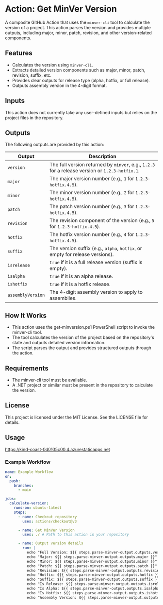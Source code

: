 # Action: Get MinVer Version

A composite GitHub Action that uses the `minver-cli` tool to calculate the version of a project. This action parses the version and provides multiple outputs, including major, minor, patch, revision, and other version-related components.

## Features

- Calculates the version using `minver-cli`.
- Extracts detailed version components such as major, minor, patch, revision, suffix, etc.
- Provides clear outputs for release type (alpha, hotfix, or full release).
- Outputs assembly version in the 4-digit format.

## Inputs

This action does not currently take any user-defined inputs but relies on the project files in the repository.

## Outputs

The following outputs are provided by this action:

| Output            | Description                                                                                     |
| ----------------- | ----------------------------------------------------------------------------------------------- |
| `version`         | The full version returned by `minver`, e.g., `1.2.3` for a release version or `1.2.3-hotfix.1`. |
| `major`           | The major version number (e.g., `1` for `1.2.3-hotfix.4.5`).                                    |
| `minor`           | The minor version number (e.g., `2` for `1.2.3-hotfix.4.5`).                                    |
| `patch`           | The patch version number (e.g., `3` for `1.2.3-hotfix.4.5`).                                    |
| `revision`        | The revision component of the version (e.g., `5` for `1.2.3-hotfix.4.5`).                       |
| `hotfix`          | The hotfix version number (e.g., `4` for `1.2.3-hotfix.4.5`).                                   |
| `suffix`          | The version suffix (e.g., `alpha`, `hotfix`, or empty for release versions).                    |
| `isrelease`       | `true` if it is a full release version (suffix is empty).                                       |
| `isalpha`         | `true` if it is an alpha release.                                                               |
| `ishotfix`        | `true` if it is a hotfix release.                                                               |
| `assemblyVersion` | The 4-digit assembly version to apply to assemblies.                                            |

## How It Works

- This action uses the get-minversion.ps1 PowerShell script to invoke the minver-cli tool.
- The tool calculates the version of the project based on the repository's state and outputs detailed version information.
- The script parses the output and provides structured outputs through the action.

## Requirements

- The minver-cli tool must be available.
- A .NET project or similar must be present in the repository to calculate the version.

## License

This project is licensed under the MIT License. See the LICENSE file for details.

## Usage

https://kind-coast-0d0105c00.4.azurestaticapps.net

### Example Workflow

```yaml
name: Example Workflow
on:
  push:
    branches:
      - main

jobs:
  calculate-version:
    runs-on: ubuntu-latest
    steps:
      - name: Checkout repository
        uses: actions/checkout@v3

      - name: Get MinVer Version
        uses: ./ # Path to this action in your repository

      - name: Output version details
        run: |
          echo "Full Version: ${{ steps.parse-minver-output.outputs.version }}"
          echo "Major: ${{ steps.parse-minver-output.outputs.major }}"
          echo "Minor: ${{ steps.parse-minver-output.outputs.minor }}"
          echo "Patch: ${{ steps.parse-minver-output.outputs.patch }}"
          echo "Revision: ${{ steps.parse-minver-output.outputs.revision }}"
          echo "Hotfix: ${{ steps.parse-minver-output.outputs.hotfix }}"
          echo "Suffix: ${{ steps.parse-minver-output.outputs.suffix }}"
          echo "Is Release: ${{ steps.parse-minver-output.outputs.isrelease }}"
          echo "Is Alpha: ${{ steps.parse-minver-output.outputs.isalpha }}"
          echo "Is Hotfix: ${{ steps.parse-minver-output.outputs.ishotfix }}"
          echo "Assembly Version: ${{ steps.parse-minver-output.outputs.assemblyVersion }}"
```
